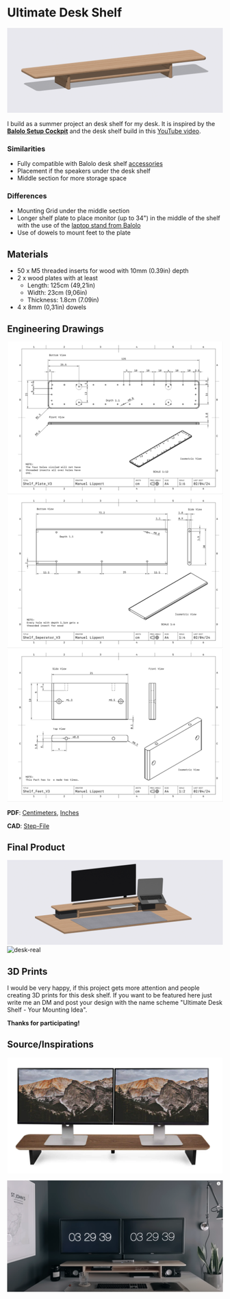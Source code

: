 # Ultimate Desk Shelf

![desk-shelf](/images/desk-shelf/Desk_Shelf_V3.png)

I build as a summer project an desk shelf for my desk. It is inspired by the [**Balolo Setup Cockpit**](https://www.balolo.de/products/setup-cockpit-large) and the desk shelf build in this [YouTube video](https://www.youtube.com/watch?v=Od2um2CjXf8&pp=ygUOZGVzayBzaGVsZiBkaXk%3D).

### Similarities

- Fully compatible with Balolo desk shelf [accessories](https://www.balolo.de/collections/setup-cockpit-accessories) 
- Placement if the speakers under the desk shelf
- Middle section for more storage space

### Differences
- Mounting Grid under the middle section
- Longer shelf plate to place monitor (up to 34") in the middle of the shelf with the use of the [laptop stand from Balolo](https://www.balolo.de/collections/setup-cockpit-accessories/products/laptop-riser)
- Use of dowels to mount feet to the plate

## Materials
- 50 x M5 threaded inserts for wood with 10mm (0.39in) depth
- 2 x wood plates with at least
    - Length: 125cm (49,21in)
    - Width: 23cm (9,06in)
    - Thickness: 1.8cm (7.09in)
- 4 x 8mm (0,31in) dowels

## Engineering Drawings

![shelf-plate](/drawing/centimeters/png/Shelf_Plate_V3_Centimeter.png)
![shelf-seperator](/drawing/centimeters/png/Shelf_Seperator_V3_Centimeter.png)
![shelf-feet](/drawing/centimeters/png/Shelf_Feet_V3_Centimeter.png)

**PDF**: [Centimeters](/drawing/centimeters/Desk_Shelf_Centimeter.pdf), [Inches](/drawing/inch/Desk_Shelf_Inch.pdf)

**CAD**: [Step-File](/cad/Desk_Shelf_V3.step)

## Final Product

![desk](/images/desk-shelf/Desk_V3.png)
![desk-real](/images/desk-shelf/Desk_Real.png)

## 3D Prints

I would be very happy, if this project gets more attention and people creating 3D prints for this desk shelf. If you want to be featured here just write me an DM and post your design with the name scheme "Ultimate Desk Shelf - Your Mounting Idea". 

**Thanks for participating!**

## Source/Inspirations

[![balolo](/images/inspiration/balolo.png)](https://www.balolo.de/products/setup-cockpit-large) 

[![youtube](/images/inspiration/shelf-youtube.png)](https://www.youtube.com/watch?v=Od2um2CjXf8&pp=ygUOZGVzayBzaGVsZiBkaXk%3D)
